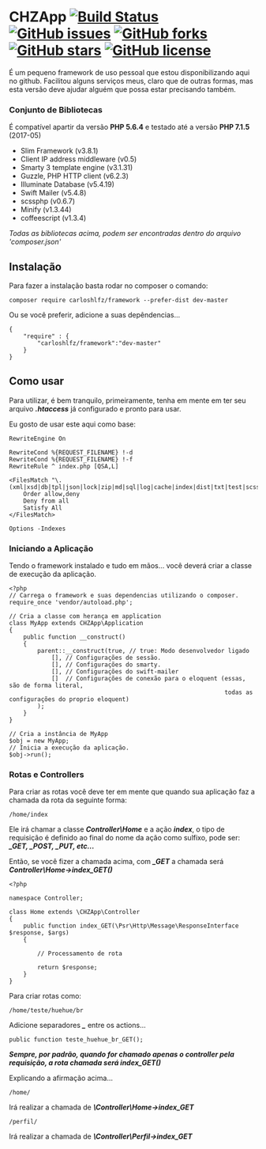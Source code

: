 # CHZApp [![Build Status](https://travis-ci.com/carloshenrq/chzapp.svg?branch=master)](https://travis-ci.com/carloshenrq/chzapp) [![GitHub issues](https://img.shields.io/github/issues/carloshenrq/chzapp.svg)](https://github.com/carloshenrq/chzapp/issues) [![GitHub forks](https://img.shields.io/github/forks/carloshenrq/chzapp.svg)](https://github.com/carloshenrq/chzapp/network) [![GitHub stars](https://img.shields.io/github/stars/carloshenrq/chzapp.svg)](https://github.com/carloshenrq/chzapp/stargazers) [![GitHub license](https://img.shields.io/github/license/carloshenrq/chzapp.svg)](https://github.com/carloshenrq/chzapp/blob/master/LICENSE)

É um pequeno framework de uso pessoal que estou disponibilizando aqui no github. Facilitou alguns serviços meus, claro que de outras formas, mas esta versão deve ajudar alguém que possa estar precisando também.

### Conjunto de Bibliotecas

É compatível apartir da versão **PHP 5.6.4** e testado até a versão **PHP 7.1.5** (2017-05)

* Slim Framework (v3.8.1)
* Client IP address middleware (v0.5)
* Smarty 3 template engine (v3.1.31)
* Guzzle, PHP HTTP client (v6.2.3)
* Illuminate Database (v5.4.19)
* Swift Mailer (v5.4.8)
* scssphp (v0.6.7)
* Minify (v1.3.44)
* coffeescript (v1.3.4)

*Todas as bibliotecas acima, podem ser encontradas dentro do arquivo 'composer.json'*

## Instalação

Para fazer a instalação basta rodar no composer o comando:

    composer require carloshlfz/framework --prefer-dist dev-master

Ou se você preferir, adicione a suas depêndencias...

    {
        "require" : {
            "carloshlfz/framework":"dev-master"
        }
    }

## Como usar

Para utilizar, é bem tranquilo, primeiramente, tenha em mente em ter seu arquivo ***.htaccess*** já configurado e pronto para usar.

Eu gosto de usar este aqui como base:

    RewriteEngine On

    RewriteCond %{REQUEST_FILENAME} !-d
    RewriteCond %{REQUEST_FILENAME} !-f
    RewriteRule ^ index.php [QSA,L]

    <FilesMatch "\.(xml|xsd|db|tpl|json|lock|zip|md|sql|log|cache|index|dist|txt|test|scss|js|png|gif|jpg|jpeg|gitignore|yaml|bat)$">
        Order allow,deny
        Deny from all
        Satisfy All
    </FilesMatch>

    Options -Indexes

### Iniciando a Aplicação

Tendo o framework instalado e tudo em mãos... você deverá criar a classe de execução da aplicação.

    <?php
    // Carrega o framework e suas dependencias utilizando o composer.
    require_once 'vendor/autoload.php';

    // Cria a classe com herança em application
    class MyApp extends CHZApp\Application
    {
        public function __construct()
        {
            parent::__construct(true, // true: Modo desenvolvedor ligado
                [], // Configurações de sessão.
                [], // Configurações do smarty.
                [], // Configurações do swift-mailer
                []  // Configurações de conexão para o eloquent (essas, são de forma literal,
                                                                 todas as configurações do proprio eloquent)
            );
        }
    }

    // Cria a instância de MyApp
    $obj = new MyApp;
    // Inicia a execução da aplicação.
    $obj->run();

### Rotas e Controllers

Para criar as rotas você deve ter em mente que quando sua aplicação faz a chamada da rota da seguinte forma:

    /home/index

Ele irá chamar a classe ***Controller\Home*** e a ação ***index***, o tipo de requisição é definido ao final do nome da ação como sulfixo, pode ser: ***_GET, _POST, _PUT, etc...***

Então, se você fizer a chamada acima, com ***_GET*** a chamada será ***Controller\Home->index_GET()***

    <?php

    namespace Controller;

    class Home extends \CHZApp\Controller
    {
        public function index_GET(\Psr\Http\Message\ResponseInterface $response, $args)
        {

            // Processamento de rota

            return $response;
        }
    }

Para criar rotas como:

    /home/teste/huehue/br

Adicione separadores ***_*** entre os actions...

    public function teste_huehue_br_GET();

***Sempre, por padrão, quando for chamado apenas o controller pela requisição, a rota chamada será index_GET()***

Explicando a afirmação acima...

    /home/

Irá realizar a chamada de ***\Controller\Home->index_GET***

    /perfil/

Irá realizar a chamada de ***\Controller\Perfil->index_GET***
